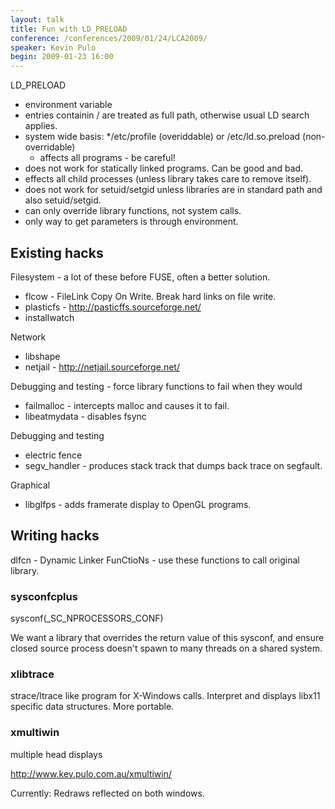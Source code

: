 ```yaml
---
layout: talk
title: Fun with LD_PRELOAD
conference: /conferences/2009/01/24/LCA2009/
speaker: Kevin Pulo
begin: 2009-01-23 16:00  
---
```

LD_PRELOAD

* environment variable
* entries containin / are treated as full path, otherwise usual LD search
applies.
* system wide basis:
  */etc/profile (overiddable) or /etc/ld.so.preload (non-overridable)
  * affects all programs - be careful!
* does not work for statically linked programs. Can be good and bad.
* effects all child processes (unless library takes care to remove itself).
* does not work for setuid/setgid unless libraries are in standard path and
  also setuid/setgid.
* can only override library functions, not system calls.
* only way to get parameters is through environment.

## Existing hacks

Filesystem - a lot of these before FUSE, often a better solution.

* flcow - FileLink Copy On Write. Break hard links on file write.
* plasticfs - <http://pasticffs.sourceforge.net/>
* installwatch

Network

* libshape 
* netjail - <http://netjail.sourceforge.net/>

Debugging and testing - force library functions to fail when they would

* failmalloc - intercepts malloc and causes it to fail.
* libeatmydata - disables fsync

Debugging and testing

* electric fence
* segv_handler - produces stack track that dumps back trace on segfault.

Graphical

* libglfps - adds framerate display to OpenGL programs.

## Writing hacks

dlfcn - Dynamic Linker FunCtioNs - use these functions to call original
library.


### sysconfcplus

sysconf(\_SC\_NPROCESSORS\_CONF)

We want a library that overrides the return value of this sysconf, and ensure
closed source process doesn't spawn to many threads on a shared system.


### xlibtrace

strace/ltrace like program for X-Windows calls. Interpret and displays libx11
specific data structures. More portable.

### xmultiwin

multiple head displays

<http://www.kev.pulo.com.au/xmultiwin/>

Currently: Redraws reflected on both windows.
